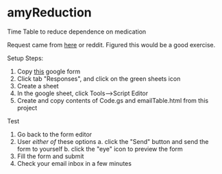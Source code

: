 # amyReduction
Time Table to reduce dependence on medication

Request came from <a href="https://www.reddit.com/r/sheets/comments/ov28ms/is_there_some_magic_that_will_allow_me_to_share_a/">here</a> or reddit. 
Figured this would be a good exercise.

Setup Steps:
1. Copy <a href="https://docs.google.com/forms/d/13Lh3x6v8I2bKKhhKE535p5iYvxSyHU7dRweRKzSrYKk/edit?usp=sharing">this</a> google form
2. Click tab "Responses", and click on the green sheets icon
3. Create a sheet
4. In the google sheet, click Tools-->Script Editor
5. Create and copy contents of Code.gs and emailTable.html from this project

Test
1. Go back to the form editor
2. User *either of* these options
    a. click the "Send" button and send the form to yourself
    b. click the "eye" icon to preview the form
3. Fill the form and submit
4. Check your email inbox in a few minutes
